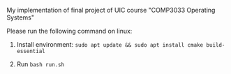 My implementation of final project of UIC course "COMP3033 Operating Systems"

Please run the following command on linux:

1. Install environment: `sudo apt update && sudo apt install cmake build-essential`

2. Run `bash run.sh`